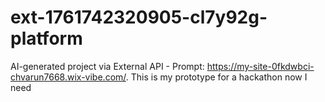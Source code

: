 # ext-1761742320905-cl7y92g-platform
AI-generated project via External API - Prompt: https://my-site-0fkdwbci-chvarun7668.wix-vibe.com/. This is my prototype for a hackathon now I need 
